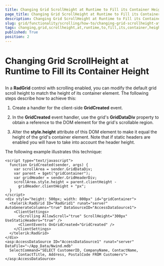 ```yaml
---
title: Changing Grid ScrollHeight at Runtime to Fill its Container Height
page_title: Changing Grid ScrollHeight at Runtime to Fill its Container Height | RadGrid for ASP.NET AJAX Documentation
description: Changing Grid ScrollHeight at Runtime to Fill its Container Height
slug: grid/functionality/scrolling/how-to/changing-grid-scrollheight-at-runtime-to-fill-its-container-height
tags: changing,grid,scrollheight,at,runtime,to,fill,its,container,height
published: True
position: 2
---
```


# Changing Grid ScrollHeight at Runtime to Fill its Container Height



## 

In a **RadGrid** control with scrolling enabled, you can modify the default grid scroll height to match the height of its container element. The following steps describe how to achieve this:

1. Create a handler for the client-side **GridCreated** event.

1. In the **GridCreated** event handler, use the grid's **GridDataDiv** property to obtain a reference to the DOM element for the grid's scrollable region.

1. Alter the **style.height** attribute of this DOM element to make it equal the height of the grid's container element. Note that if static headers are enabled you will have to take into account the header height.

The following example illustrates this technique:

````ASP.NET
<script type="text/javascript">
  function GridCreated(sender, args) {
    var scrollArea = sender.GridDataDiv;
    var parent = $get("gridContainer");
    var gridHeader = sender.GridHeaderDiv;
    scrollArea.style.height = parent.clientHeight -
      gridHeader.clientHeight + "px";
  }
</script>
<div style="height: 500px; width: 800px" id="gridContainer">
  <telerik:RadGrid ID="RadGrid1" runat="server" AutoGenerateColumns="true" DataSourceID="AccessDataSource1">
    <ClientSettings>
      <Scrolling AllowScroll="true" ScrollHeight="300px" UseStaticHeaders="true" />
      <ClientEvents OnGridCreated="GridCreated" />
    </ClientSettings>
  </telerik:RadGrid>
</div>
<asp:AccessDataSource ID="AccessDataSource1" runat="server" DataFile="~/App_Data/Nwind.mdb"
  SelectCommand="SELECT CustomerID, CompanyName, ContactName,
      ContactTitle, Address, PostalCode FROM Customers"></asp:AccessDataSource>
````


